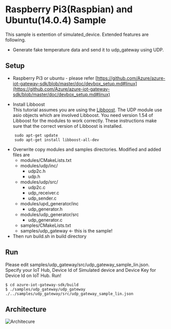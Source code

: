 # Raspberry Pi3(Raspbian) and Ubuntu(14.0.4) Sample 
This sample is extention of simulated_device. Extended features are following. 
- Generate fake temperature data and send it to udp_gateway using UDP.



## Setup 
* Raspberry Pi3 or ubuntu - please refer [https://github.com/Azure/azure-iot-gateway-sdk/blob/master/doc/devbox_setup.md#linux](https://github.com/Azure/azure-iot-gateway-sdk/blob/master/doc/devbox_setup.md#linux) 

* Install Libboost  
This tutorial assumes you are using the [Libboost](http://www.boost.org/). 
The UDP module use asio objects which are involved Libboost.
You need version 1.54 of Libboost for the modules to work correctly. 
These instructions make sure that the correct version of Libboost is installed.
``` shell
    sudo apt-get update
    sudo apt-get install libboost-all-dev
```
* Overwrite copy modules and samples directories. Modified and added files are 
    * modules/CMakeLists.txt 
    * modules/udp/inc/ 
        * udp2c.h 
        * udp.h 
    * modules/udp/src/ 
        * udp2c.c 
        * udp_receiver.c 
        * udp_sender.c 
    * modules/upd_generator/inc 
        * udp_generator.h 
    * modules/udp_generator/src 
        * udp_generator.c 
    * samples/CMakeLists.txt 
    * samples/udp_gateway <- this is the sample! 
* Then run build.sh in build directory 

## Run 
Please edit samples/udp_gateway/src/udp_gateway_sample_lin.json. Specify your IoT Hub, Device Id of Simulated device and Device Key for Device Id on IoT Hub. 
Run! 
```shell
$ cd azure-iot-gateway-sdk/build
$ ./samples/udp_gateway/udp_gateway ./../samples/udp_gateway/src/udp_gateway_sample_lin.json
```
## Architecture
![Architecure](./udp_gateway_architecture.png)



